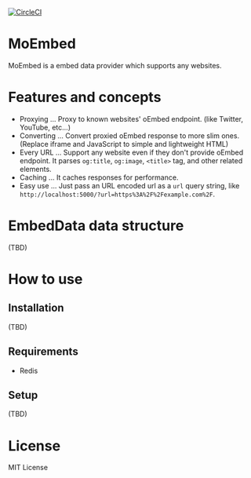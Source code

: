 
[![CircleCI](https://circleci.com/gh/supermomonga/MoEmbed.svg?style=svg)](https://circleci.com/gh/supermomonga/MoEmbed)

# MoEmbed

MoEmbed is a embed data provider which supports any websites.

# Features and concepts

- Proxying ... Proxy to known websites' oEmbed endpoint. (like Twitter, YouTube, etc...)
- Converting ... Convert proxied oEmbed response to more slim ones. (Replace iframe and JavaScript to simple and lightweight HTML)
- Every URL ... Support any website even if they don't provide oEmbed endpoint. It parses `og:title`, `og:image`, `<title>` tag, and other related elements.
- Caching ... It caches responses for performance.
- Easy use ... Just pass an URL encoded url as a `url` query string, like `http://localhost:5000/?url=https%3A%2F%2Fexample.com%2F`.

# EmbedData data structure

(TBD)

# How to use

## Installation

(TBD)

## Requirements

- Redis

## Setup

(TBD)

# License

MIT License
